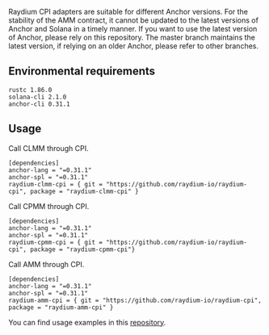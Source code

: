 Raydium CPI adapters are suitable for different Anchor versions. For the stability of the AMM contract, it cannot be updated to the latest versions of Anchor and Solana in a timely manner. If you want to use the latest version of Anchor, please rely on this repository. The master branch maintains the latest version, if relying on an older Anchor, please refer to other branches.

## Environmental requirements
```
rustc 1.86.0
solana-cli 2.1.0
anchor-cli 0.31.1
```

## Usage
Call CLMM through CPI.
```
[dependencies]
anchor-lang = "=0.31.1"
anchor-spl = "=0.31.1"
raydium-clmm-cpi = { git = "https://github.com/raydium-io/raydium-cpi", package = "raydium-clmm-cpi" }
```

Call CPMM through CPI.
```
[dependencies]
anchor-lang = "=0.31.1"
anchor-spl = "=0.31.1"
raydium-cpmm-cpi = { git = "https://github.com/raydium-io/raydium-cpi", package = "raydium-cpmm-cpi"}
```

Call AMM through CPI.
```
[dependencies]
anchor-lang = "=0.31.1"
anchor-spl = "=0.31.1"
raydium-amm-cpi = { git = "https://github.com/raydium-io/raydium-cpi", package = "raydium-amm-cpi" }
```

You can find usage examples in this [repository](https://github.com/raydium-io/raydium-cpi-example/tree/anchor-0.31.0).

